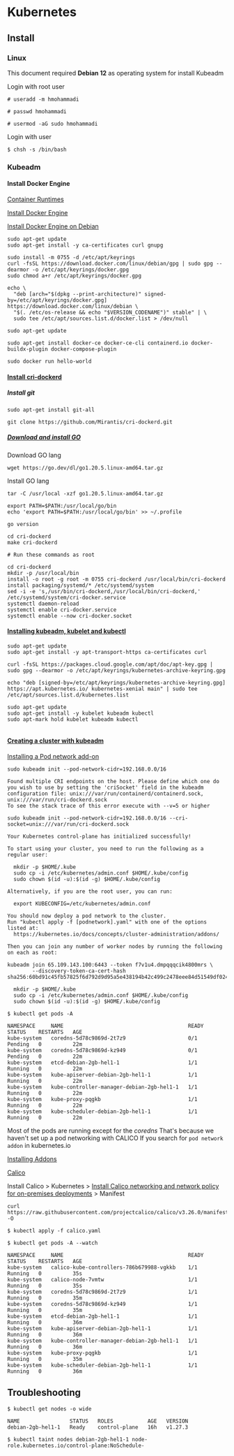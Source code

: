 # Kubernetes

## Install

### Linux

This document required **Debian 12** as operating system for install Kubeadm

Login with root user

```shell
# useradd -m hmohammadi

# passwd hmohammadi

# usermod -aG sudo hmohammadi
```

Login with user

```shell
$ chsh -s /bin/bash
```

### Kubeadm


#### Install Docker Engine

[Container Runtimes](https://kubernetes.io/docs/setup/production-environment/container-runtimes/#docker)

[Install Docker Engine](https://docs.docker.com/engine/install/#server)

[Install Docker Engine on Debian](https://docs.docker.com/engine/install/debian/)


```shell
sudo apt-get update
sudo apt-get install -y ca-certificates curl gnupg

sudo install -m 0755 -d /etc/apt/keyrings
curl -fsSL https://download.docker.com/linux/debian/gpg | sudo gpg --dearmor -o /etc/apt/keyrings/docker.gpg
sudo chmod a+r /etc/apt/keyrings/docker.gpg

echo \
  "deb [arch="$(dpkg --print-architecture)" signed-by=/etc/apt/keyrings/docker.gpg] https://download.docker.com/linux/debian \
  "$(. /etc/os-release && echo "$VERSION_CODENAME")" stable" | \
  sudo tee /etc/apt/sources.list.d/docker.list > /dev/null
  
sudo apt-get update

sudo apt-get install docker-ce docker-ce-cli containerd.io docker-buildx-plugin docker-compose-plugin

sudo docker run hello-world
```

#### [Install cri-dockerd](https://github.com/Mirantis/cri-dockerd)


##### Install git


```shell
sudo apt-get install git-all
```

```shell
git clone https://github.com/Mirantis/cri-dockerd.git
```

##### [Download and install GO](https://go.dev/doc/install)

Download GO lang

```shell
wget https://go.dev/dl/go1.20.5.linux-amd64.tar.gz
```

Install GO lang

```shell
tar -C /usr/local -xzf go1.20.5.linux-amd64.tar.gz

export PATH=$PATH:/usr/local/go/bin
echo 'export PATH=$PATH:/usr/local/go/bin' >> ~/.profile

go version
```

```shell
cd cri-dockerd
make cri-dockerd
```

```shell
# Run these commands as root

cd cri-dockerd
mkdir -p /usr/local/bin
install -o root -g root -m 0755 cri-dockerd /usr/local/bin/cri-dockerd
install packaging/systemd/* /etc/systemd/system
sed -i -e 's,/usr/bin/cri-dockerd,/usr/local/bin/cri-dockerd,' /etc/systemd/system/cri-docker.service
systemctl daemon-reload
systemctl enable cri-docker.service
systemctl enable --now cri-docker.socket
```

#### [Installing kubeadm, kubelet and kubectl](https://kubernetes.io/docs/setup/production-environment/tools/kubeadm/install-kubeadm/#installing-kubeadm-kubelet-and-kubectl)

```shell
sudo apt-get update
sudo apt-get install -y apt-transport-https ca-certificates curl

curl -fsSL https://packages.cloud.google.com/apt/doc/apt-key.gpg | sudo gpg --dearmor -o /etc/apt/keyrings/kubernetes-archive-keyring.gpg

echo "deb [signed-by=/etc/apt/keyrings/kubernetes-archive-keyring.gpg] https://apt.kubernetes.io/ kubernetes-xenial main" | sudo tee /etc/apt/sources.list.d/kubernetes.list

sudo apt-get update
sudo apt-get install -y kubelet kubeadm kubectl
sudo apt-mark hold kubelet kubeadm kubectl


```

#### [Creating a cluster with kubeadm](https://kubernetes.io/docs/setup/production-environment/tools/kubeadm/create-cluster-kubeadm/)

[Installing a Pod network add-on](https://kubernetes.io/docs/setup/production-environment/tools/kubeadm/create-cluster-kubeadm/#pod-network)

```shell
sudo kubeadm init --pod-network-cidr=192.168.0.0/16
```

```text
Found multiple CRI endpoints on the host. Please define which one do you wish to use by setting the 'criSocket' field in the kubeadm configuration file: unix:///var/run/containerd/containerd.sock, unix:///var/run/cri-dockerd.sock
To see the stack trace of this error execute with --v=5 or higher
```

```shell
sudo kubeadm init --pod-network-cidr=192.168.0.0/16 --cri-socket=unix:///var/run/cri-dockerd.sock
```

```text
Your Kubernetes control-plane has initialized successfully!

To start using your cluster, you need to run the following as a regular user:

  mkdir -p $HOME/.kube
  sudo cp -i /etc/kubernetes/admin.conf $HOME/.kube/config
  sudo chown $(id -u):$(id -g) $HOME/.kube/config

Alternatively, if you are the root user, you can run:

  export KUBECONFIG=/etc/kubernetes/admin.conf

You should now deploy a pod network to the cluster.
Run "kubectl apply -f [podnetwork].yaml" with one of the options listed at:
  https://kubernetes.io/docs/concepts/cluster-administration/addons/

Then you can join any number of worker nodes by running the following on each as root:

kubeadm join 65.109.143.100:6443 --token f7v1u4.dmpqqqcik4800mrs \
        --discovery-token-ca-cert-hash sha256:60bd91c45fb57825f6d792d9d95a5e438194b42c499c2478eee84d51549df024
```

```shell
  mkdir -p $HOME/.kube
  sudo cp -i /etc/kubernetes/admin.conf $HOME/.kube/config
  sudo chown $(id -u):$(id -g) $HOME/.kube/config
```

```shell
$ kubectl get pods -A 
```
```text
NAMESPACE     NAME                                        READY   STATUS    RESTARTS   AGE
kube-system   coredns-5d78c9869d-2t7z9                    0/1     Pending   0          22m
kube-system   coredns-5d78c9869d-kz949                    0/1     Pending   0          22m
kube-system   etcd-debian-2gb-hel1-1                      1/1     Running   0          22m
kube-system   kube-apiserver-debian-2gb-hel1-1            1/1     Running   0          22m
kube-system   kube-controller-manager-debian-2gb-hel1-1   1/1     Running   0          22m
kube-system   kube-proxy-pqgkb                            1/1     Running   0          22m
kube-system   kube-scheduler-debian-2gb-hel1-1            1/1     Running   0          22m
```
Most of the pods are running except for the _coredns_ 
That's because we haven't set up a pod networking with CALICO
If you search for `pod network addon` in kubernetes.io

[Installing Addons](https://kubernetes.io/docs/concepts/cluster-administration/addons/)

[Calico](https://www.tigera.io/project-calico/)

Install Calico > Kubernetes > [Install Calico networking and network policy for on-premises deployments](https://docs.tigera.io/calico/latest/getting-started/kubernetes/self-managed-onprem/onpremises) > Manifest

```shell
curl https://raw.githubusercontent.com/projectcalico/calico/v3.26.0/manifests/calico.yaml -O
```

```shell
$ kubectl apply -f calico.yaml
```


```shell
$ kubectl get pods -A --watch
```
```text
NAMESPACE     NAME                                        READY   STATUS    RESTARTS   AGE
kube-system   calico-kube-controllers-786b679988-vgkkb    1/1     Running   0          35s
kube-system   calico-node-7vmtw                           1/1     Running   0          35s
kube-system   coredns-5d78c9869d-2t7z9                    1/1     Running   0          35m
kube-system   coredns-5d78c9869d-kz949                    1/1     Running   0          35m
kube-system   etcd-debian-2gb-hel1-1                      1/1     Running   0          36m
kube-system   kube-apiserver-debian-2gb-hel1-1            1/1     Running   0          36m
kube-system   kube-controller-manager-debian-2gb-hel1-1   1/1     Running   0          36m
kube-system   kube-proxy-pqgkb                            1/1     Running   0          35m
kube-system   kube-scheduler-debian-2gb-hel1-1            1/1     Running   0          36m
```

## Troubleshooting

```shell
$ kubectl get nodes -o wide
```

```text
NAME                STATUS   ROLES           AGE   VERSION
debian-2gb-hel1-1   Ready    control-plane   16h   v1.27.3
```

```shell
$ kubectl taint nodes debian-2gb-hel1-1 node-role.kubernetes.io/control-plane:NoSchedule-
```